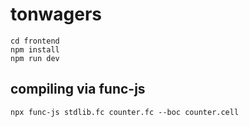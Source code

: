 # tonwagers

```
cd frontend
npm install
npm run dev
```

## compiling via func-js
```
npx func-js stdlib.fc counter.fc --boc counter.cell
```
